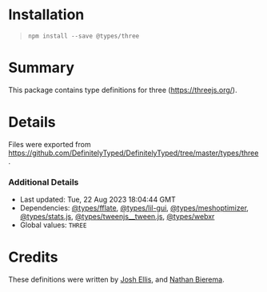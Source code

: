 # Installation
> `npm install --save @types/three`

# Summary
This package contains type definitions for three (https://threejs.org/).

# Details
Files were exported from https://github.com/DefinitelyTyped/DefinitelyTyped/tree/master/types/three.

### Additional Details
 * Last updated: Tue, 22 Aug 2023 18:04:44 GMT
 * Dependencies: [@types/fflate](https://npmjs.com/package/@types/fflate), [@types/lil-gui](https://npmjs.com/package/@types/lil-gui), [@types/meshoptimizer](https://npmjs.com/package/@types/meshoptimizer), [@types/stats.js](https://npmjs.com/package/@types/stats.js), [@types/tweenjs__tween.js](https://npmjs.com/package/@types/tweenjs__tween.js), [@types/webxr](https://npmjs.com/package/@types/webxr)
 * Global values: `THREE`

# Credits
These definitions were written by [Josh Ellis](https://github.com/joshuaellis), and [Nathan Bierema](https://github.com/Methuselah96).
